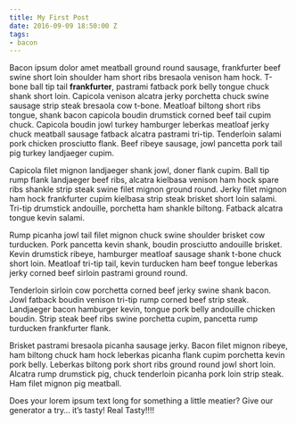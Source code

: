 ```yaml
---
title: My First Post
date: 2016-09-09 18:50:00 Z
tags:
- bacon
---
```


Bacon ipsum dolor amet meatball ground round sausage, frankfurter beef swine short loin shoulder ham short ribs bresaola venison ham hock. T-bone ball tip tail **frankfurter**, pastrami fatback pork belly tongue chuck shank short loin. Capicola venison alcatra jerky porchetta chuck swine sausage strip steak bresaola cow t-bone. Meatloaf biltong short ribs tongue, shank bacon capicola boudin drumstick corned beef tail cupim chuck. Capicola boudin jowl turkey hamburger leberkas meatloaf jerky chuck meatball sausage fatback alcatra pastrami tri-tip. Tenderloin salami pork chicken prosciutto flank. Beef ribeye sausage, jowl pancetta pork tail pig turkey landjaeger cupim.

Capicola filet mignon landjaeger shank jowl, doner flank cupim. Ball tip rump flank landjaeger beef ribs, alcatra kielbasa venison ham hock spare ribs shankle strip steak swine filet mignon ground round. Jerky filet mignon ham hock frankfurter cupim kielbasa strip steak brisket short loin salami. Tri-tip drumstick andouille, porchetta ham shankle biltong. Fatback alcatra tongue kevin salami.

Rump picanha jowl tail filet mignon chuck swine shoulder brisket cow turducken. Pork pancetta kevin shank, boudin prosciutto andouille brisket. Kevin drumstick ribeye, hamburger meatloaf sausage shank t-bone chuck short loin. Meatloaf tri-tip tail, kevin turducken ham beef tongue leberkas jerky corned beef sirloin pastrami ground round.

Tenderloin sirloin cow porchetta corned beef jerky swine shank bacon. Jowl fatback boudin venison tri-tip rump corned beef strip steak. Landjaeger bacon hamburger kevin, tongue pork belly andouille chicken boudin. Strip steak beef ribs swine porchetta cupim, pancetta rump turducken frankfurter flank.

Brisket pastrami bresaola picanha sausage jerky. Bacon filet mignon ribeye, ham biltong chuck ham hock leberkas picanha flank cupim porchetta kevin pork belly. Leberkas biltong pork short ribs ground round jowl short loin. Alcatra rump drumstick pig, chuck tenderloin picanha pork loin strip steak. Ham filet mignon pig meatball.

Does your lorem ipsum text long for something a little meatier? Give our generator a try… it’s tasty! Real Tasty!!!!